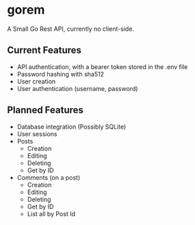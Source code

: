 # gorem

A Small Go Rest API, currently no client-side.

## Current Features

- API authentication, with a bearer token stored in the .env file
- Password hashing with sha512
- User creation
- User authentication (username, password)

## Planned Features

- Database integration (Possibly SQLite)
- User sessions
- Posts
  - Creation
  - Editing
  - Deleting
  - Get by ID
- Comments (on a post)
  - Creation
  - Editing
  - Deleting
  - Get by ID
  - List all by Post Id
